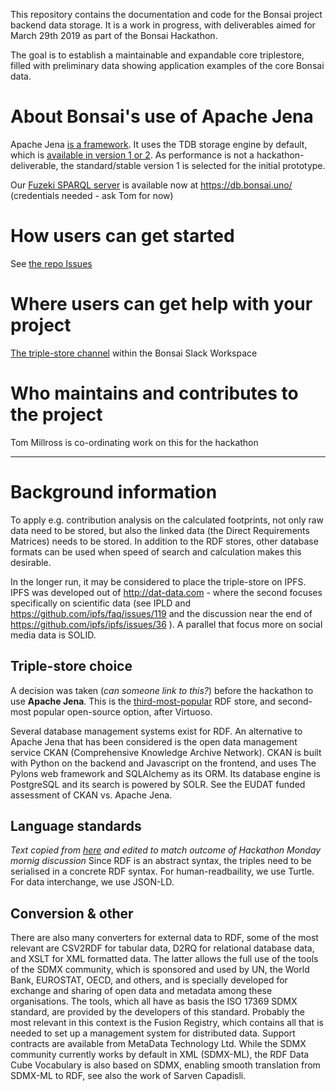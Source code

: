 This repository contains the documentation and code for the Bonsai project backend data storage. It is a work in progress, with deliverables aimed for March 29th 2019 as part of the Bonsai Hackathon.

The goal is to establish a maintainable and expandable core triplestore, filled with preliminary data showing application examples of the core Bonsai data.


# About Bonsai's use of Apache Jena
Apache Jena [is a framework](https://jena.apache.org/getting_started/index.html). It uses the TDB storage engine by default, which is [available in version 1 or 2](https://jena.apache.org/documentation/tdb/index.html). As performance is not a hackathon-deliverable, the standard/stable version 1 is selected for the initial prototype.

Our [Fuzeki SPARQL server](https://jena.apache.org/documentation/fuseki2/) is available now at https://db.bonsai.uno/ (credentials needed - ask Tom for now)

# How users can get started
See [the repo Issues](https://github.com/BONSAMURAIS/triple-store/issues)

# Where users can get help with your project
[The triple-store channel](https://bonsai-open.slack.com/messages/CH9MHJL2K) within the Bonsai Slack Workspace 

# Who maintains and contributes to the project
Tom Millross is co-ordinating work on this for the hackathon

****
# Background information
To apply e.g. contribution analysis on the calculated footprints, not only raw data need to be stored, but also the linked data (the Direct Requirements Matrices) needs to be stored. In addition to the RDF stores, other database formats can be used when speed of search and calculation makes this desirable.

In the longer run, it may be considered to place the triple-store on IPFS. IPFS was developed out of http://dat-data.com - where the second focuses specifically on scientific data (see IPLD and https://github.com/ipfs/faq/issues/119 and the discussion near the end of https://github.com/ipfs/ipfs/issues/36 ). A parallel that focus more on social media data is SOLID.


## Triple-store choice
A decision was taken (_can someone link to this?_) before the hackathon to use **Apache Jena**. This is the [third-most-popular](https://db-engines.com/en/ranking/rdf+store) RDF store, and second-most popular open-source option, after Virtuoso. 

Several database management systems exist for RDF. An alternative to Apache Jena that has been considered is the open data management service CKAN (Comprehensive Knowledge Archive Network). CKAN is built with Python on the backend and Javascript on the frontend, and uses The Pylons web framework and SQLAlchemy as its ORM. Its database engine is PostgreSQL and its search is powered by SOLR. See the EUDAT funded assessment of CKAN vs. Apache Jena.

## Language standards
_Text copied from [here](https://github.com/BONSAMURAIS/bonsai/wiki/Data-Storage) and edited to match outcome of Hackathon Monday mornig discussion_
Since RDF is an abstract syntax, the triples need to be serialised in a concrete RDF syntax. For human-readbaility, we use Turtle. For data interchange, we use JSON-LD.

## Conversion & other
There are also many converters for external data to RDF, some of the most relevant are CSV2RDF for tabular data, D2RQ for relational database data, and XSLT for XML formatted data. The latter allows the full use of the tools of the SDMX community, which is sponsored and used by UN, the World Bank, EUROSTAT, OECD, and others, and is specially developed for exchange and sharing of open data and metadata among these organisations. The tools, which all have as basis the ISO 17369 SDMX standard, are provided by the developers of this standard. Probably the most relevant in this context is the Fusion Registry, which contains all that is needed to set up a management system for distributed data. Support contracts are available from MetaData Technology Ltd. While the SDMX community currently works by default in XML (SDMX-ML), the RDF Data Cube Vocabulary is also based on SDMX, enabling smooth translation from SDMX-ML to RDF, see also the work of Sarven Capadisli.
